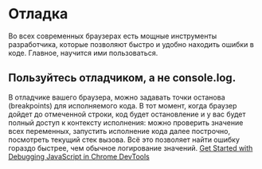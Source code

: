# Отладка

Во всех современных браузерах есть мощные инструменты разработчика,
которые позволяют быстро и удобно находить ошибки в коде.
Главное, научится ими пользоваться.

## Пользуйтесь отладчиком, а не console.log.

В отладчике вашего браузера, можно задавать точки останова (breakpoints)
для исполняемого кода. В тот момент, когда браузер дойдет до
отмеченной строки, код будет остановление и у вас будет полный доступ к
контексту исполнения: можно проверить значение всех переменных,
запустить исполнение кода далее построчно, посмотреть текущий стек вызова.
Всё это позволяет найти ошибку гораздо быстрее,
чем обычное логирование значений.
[Get Started with Debugging JavaScript in Chrome DevTools][debug]


[debug]: https://developers.google.com/web/tools/chrome-devtools/javascript/
